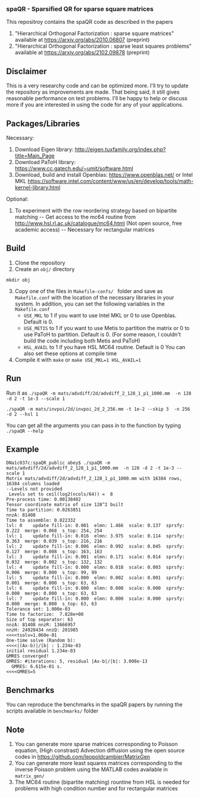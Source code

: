 ### spaQR - Sparsified QR for sparse square matrices

This repositroy contains the spaQR code as described in the papers

1. "Hierarchical Orthogonal Factorization : sparse square matrices" available at https://arxiv.org/abs/2010.06807 (preprint)
2. "Hierarchical Orthogonal Factorization : sparse least squares problems" available at https://arxiv.org/abs/2102.09878 (preprint)

## Disclaimer

This is a very researchy code and can be optimized more. I'll try to update the repository as improvements are made. That being said, it still gives reasonable performance on test problems. I'll be happy to help or discuss more if you are interested in using the code for any of your applications. 

## Packages/Libraries
Necessary:

1. Download Eigen library: http://eigen.tuxfamily.org/index.php?title=Main_Page
2. Download PaToH library: https://www.cc.gatech.edu/~umit/software.html
3. Download, build and install Openblas: https://www.openblas.net/ or Intel MKL https://software.intel.com/content/www/us/en/develop/tools/math-kernel-library.html

Optional:

1. To experiment with the row reordering strategy based on bipartite matching -- Get access to the mc64 routine from http://www.hsl.rl.ac.uk/catalogue/mc64.html (Not open source, free academic access) -- Necessary for rectangular matrices

## Build

1. Clone the repository
2. Create an ```obj/``` directory

  ``` mkdir obj ```

3. Copy one of the files in ```Makefile-confs/ ``` folder and save as ```Makefile.conf``` with the location of the necessary libraries in your system. In addition, you can set the following variables in the ```Makefile.conf```
   - ```USE_MKL``` to 1 if you want to use Intel MKL or 0 to use Openblas. Default is 0.
   - ```USE_METIS``` to 1 if you want to use Metis to partition the matrix or 0 to use PaToH to partition. Default is 0. (For some reason, I couldn't build the code including both Metis and PaToH)
   - ```HSL_AVAIL``` to 1 if you have HSL MC64 routine. Default is 0
You can also set these options at compile time
4. Compile it with ``` make ``` or ```make USE_MKL=1 HSL_AVAIL=1```

## Run

Run it as
```./spaQR -m mats/advdiff/2d/advdiff_2_128_1_p1_1000.mm  -n 128 -d 2 -t 1e-3 --scale 1```

```./spaQR -m mats/invpoi/2d/invpoi_2d_2_256.mm -t 1e-2 --skip 3  -n 256 -d 2 --hsl 1```

You can get all the arguments you can pass in to the function by typing ```./spaQR --help```

## Example

```
DNa1c037c:spaQR_public abey$ ./spaQR -m mats/advdiff/2d/advdiff_2_128_1_p1_1000.mm  -n 128 -d 2 -t 1e-3 --scale 1
Matrix mats/advdiff/2d/advdiff_2_128_1_p1_1000.mm with 16384 rows,  16384 columns loaded
--Levels not provided
 Levels set to ceil(log2(ncols/64)) =  8
Pre-process time: 0.00138402
Tensor coordinate matrix of size 128^2 built
Time to partition: 0.0263851
nnzA: 81408
Time to assemble: 0.022332
lvl: 0    update fill-in: 0.001  elmn: 1.466  scale: 0.137  sprsfy: 0.222  merge: 0.068  s_top: 254, 254
lvl: 1    update fill-in: 0.016  elmn: 3.975  scale: 0.114  sprsfy: 0.363  merge: 0.039  s_top: 216, 216
lvl: 2    update fill-in: 0.006  elmn: 0.992  scale: 0.045  sprsfy: 0.127  merge: 0.008  s_top: 163, 163
lvl: 3    update fill-in: 0.001  elmn: 0.171  scale: 0.014  sprsfy: 0.032  merge: 0.002  s_top: 132, 132
lvl: 4    update fill-in: 0.000  elmn: 0.018  scale: 0.003  sprsfy: 0.006  merge: 0.000  s_top: 99, 99
lvl: 5    update fill-in: 0.000  elmn: 0.002  scale: 0.001  sprsfy: 0.001  merge: 0.000  s_top: 63, 63
lvl: 6    update fill-in: 0.000  elmn: 0.000  scale: 0.000  sprsfy: 0.000  merge: 0.000  s_top: 63, 63
lvl: 7    update fill-in: 0.000  elmn: 0.000  scale: 0.000  sprsfy: 0.000  merge: 0.000  s_top: 63, 63
Tolerance set: 1.000e-03
Time to factorize:  7.828e+00
Size of top separator: 63
nnzA: 81408 nnzR: 13666957
nnzH: 24920434 nnzQ: 201985
<<<<tsolv=1.060e-01
One-time solve (Random b):
<<<<|(Ax-b)|/|b| : 1.234e-03
initial residual 1.234e-03
GMRES converged!
GMRES: #iterations: 5, residual |Ax-b|/|b|: 3.008e-13
  GMRES: 6.615e-01 s.
<<<<GMRES=5
```

## Benchmarks

You can reproduce the benchmarks in the spaQR papers by running the scripts available in ```benchmarks/``` folder


## Note

1. You can generate more sparse matrices corresponding to Poisson equation, (High constrast) Advection diffusion using the open source codes in https://github.com/leopoldcambier/MatrixGen
2. You can generate more least squares matrices corresponding to the inverse Poisson problem using the MATLAB codes available in ```matrix_gen/```
3. The MC64 routine (bipartite matching) rountine from HSL is needed for problems with high condition number and for rectangular matrices 

